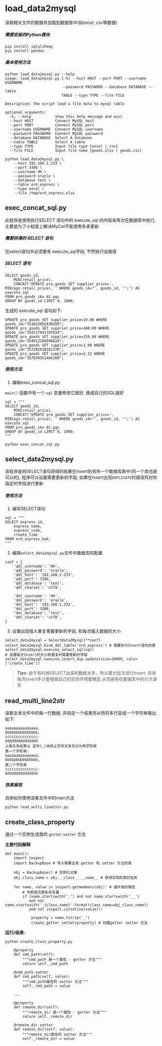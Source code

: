 # load_data2mysql
读取相关文件的数据并加载到数据库中(如excel, csv等数据)

##### 需要安装的Python模块
```
pip install sqlalchemy
pip install pandas
```

##### 基本使用方法
```
python load_data2mysql.py --help
usage: load_data2mysql.py [-h] --host HOST --port PORT --username USERNAME
                          --password PASSWORD --database DATABASE --table
                          TABLE --type TYPE --file FILE

Description: The script load a file data to mysql table

optional arguments:
  -h, --help           show this help message and exit
  --host HOST          Connect MySQL host
  --port PORT          Connect MySQL port
  --username USERNAME  Connect MySQL username
  --password PASSWORD  Connect MySQL password
  --database DATABASE  Select A database
  --table TABLE        Select A table
  --type TYPE          Input file type [excel | csv]
  --file FILE          Input file name [goods.xlsx | goods.csv]

python load_data2mysql.py \
    --host 192.168.1.233 \
    --port 3306 \
    --username HH \
    --password oracle \
    --database test \
    --table ord_express \
    --type excel \
    --file /tmp/ord_express.xlsx
```

## exec_concat_sql.py
此程序是使用执行SELECT 语句中的 execute_sql 的内容来再次在数据库中执行, 主要是为了小程度上解决MyCat不能使用多表更新

##### 需要拼凑的 SELECT 语句
在select语句中必须要有 execute_sql字段, 不然执行会报错

##### SELECT 语句

```
SELECT goods_id,
    MIN(retail_price),
    CONCAT('UPDATE pro_goods SET supplier_price=', MIN(pgs.retail_price), ' WHERE goods_id="', goods_id, '";') AS execute_sql
FROM pro_goods_sku AS pgs
GROUP BY goods_id LIMIT 0, 1000;
```
生成的 execute_sql 语句如下:
```
UPDATE pro_goods SET supplier_price=19.00 WHERE goods_id="353622052830208";
UPDATE pro_goods SET supplier_price=100.00 WHERE goods_id="354117941197824";
UPDATE pro_goods SET supplier_price=159.00 WHERE goods_id="354912289946624";
UPDATE pro_goods SET supplier_price=2.00 WHERE goods_id="357265838181376";
UPDATE pro_goods SET supplier_price=2.12 WHERE goods_id="357839261404160";
```

##### 使用方法
1. 编辑exec_concat_sql.py

`main()` 函数中有一个 `sql` 变量修改它就好, 换成自己的SQL就好
```
sql = """
SELECT goods_id,
    MIN(retail_price),
    CONCAT('UPDATE pro_goods SET supplier_price=', MIN(pgs.retail_price), ' WHERE goods_id="', goods_id, '";') AS execute_sql
FROM pro_goods_sku AS pgs
GROUP BY goods_id LIMIT 0, 1000;
"""

python exec_concat_sql.py
```

## select_data2mysql.py
该程序是将SELECT语句获得的结果在Insert到另外一个数据库表中(同一个库也是可以的),
程序可以设置需要更新的字段, 如果在Insert出现`DUPLICATE`的错误将对你指定的字段进行更新

#####  使用方法
1. 编写SELECT语句
```
sql = """
SELECT express_id,
    express_name,
    express_code,
    create_time
FROM ord_express_bak;
"""
```

2. 编辑`select_data2mysql.py`文件中数据库的配置

```
conf = {
    'qdl_username': 'HH',
    'qdl_password': 'oracle',
    'qdl_host': '192.168.1.233',
    'qdl_port': 3306,
    'qdl_database': 'test',
    'qdl_charset': 'utf8',

    'dml_username': 'HH',
    'dml_password': 'oracle',
    'dml_host': '192.168.1.233',
    'dml_port': 3306,
    'dml_database': 'test',
    'dml_charset': 'utf8',
}
```

3. 设置出现插入重复需要更新的字段, 和每次插入数据的大小

```
select_data2mysql = SelectData2Mysql(**conf)
select_data2mysql.bind_dml_table('ord_express') # 需要执行Insert语句的表
select_data2mysql.execute_select_sql(sql)
# 设置每次Insert的大小和重复时需要更新的字段
select_data2mysql.execute_insert_dup_update(size=10000, cols=['create_time'])
```

> **Tips**: 由于有时候SELECT出来的数据太多，所以要分批次进行Insert, 具体每次Insert多少要根据自己的实际环境要确定.从而避免在数据库中执行大事务

## read_multi_line2str
读取文本文件中的每一行数据, 并指定一个结束符从而将多行变成一个字符串输出. 如下:
```
aaaaaaaaaaaaaaa.
bbbbbbbbbbbbbbb,
ccccccccccccccc-
ddddddddddddddd
上面文本如果以 逗号(,)未终止字符文本将分为两字符串
第一个字符串:
aaaaaaaaaaaaaaa.
bbbbbbbbbbbbbbb,
第二个字符串
ccccccccccccccc-
ddddddddddddddd
```

##### 效果展现
具体如何使用请看文件中的main方法
```
python read_multi_line2str.py
```

## create_class_property
通过一个实例生成类的 `getter` `setter` 方法

**主要代码解释** 
```
def main():
    import inspect
    import BackupBase # 导入需要生成 getter 和 setter 方法的类

    obj = BackupBase() # 实例化对象
    obj_class_name = obj.__class__.__name__ # 获得实例的类的名称

    for name, value in inspect.getmembers(obj): # 循环类的属性
        # 判断是否是私有变量
        if (name.startswith('_') and not name.startswith('__')
           and not name.startswith('_{class_name}'.format(class_name=obj_class_name))
           and not inspect.isroutine(value)):

            property = name.lstrip('_')
            create_getter_setter(property) # 创建getter setter 方法
```

**运行/结果:**
```
python create_class_property.py

    @property
    def cmd_path(self):
        """cmd_path 是一个属性 - getter 方法"""
        return self._cmd_path

    @cmd_path.setter
    def cmd_path(self, value):
        """cmd_path属性的 setter 方法"""
        self._cmd_path = value

    ...

    @property
    def remote_dir(self):
        """remote_dir 是一个属性 - getter 方法"""
        return self._remote_dir

    @remote_dir.setter
    def remote_dir(self, value):
        """remote_dir属性的 setter 方法"""
        self._remote_dir = value
```

